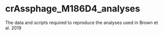 # crAssphage_M186D4_analyses
The data and scripts required to reproduce the analyses used in Brown et al. 2019
